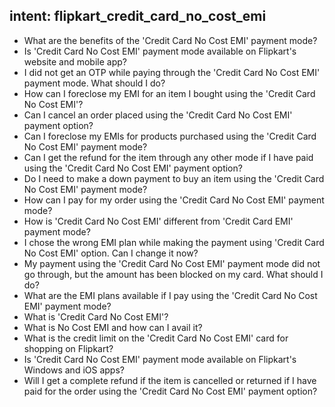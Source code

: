 ## intent: flipkart_credit_card_no_cost_emi
 - What are the benefits of the 'Credit Card No Cost EMI' payment mode?
 - Is 'Credit Card No Cost EMI' payment mode available on Flipkart's website and mobile app?
 - I did not get an OTP while paying through the 'Credit Card No Cost EMI' payment mode. What should I do?
 - How can I foreclose my EMI for an item I bought using the 'Credit Card No Cost EMI'?
 - Can I cancel an order placed using the 'Credit Card No Cost EMI' payment option?
 - Can I foreclose my EMIs for products purchased using the 'Credit Card No Cost EMI' payment mode?
 - Can I get the refund for the item through any other mode if I have paid using the 'Credit Card No Cost EMI' payment option?
 - Do I need to make a down payment to buy an item using the 'Credit Card No Cost EMI' payment mode?
 - How can I pay for my order using the 'Credit Card No Cost EMI' payment mode?
 - How is 'Credit Card No Cost EMI' different from 'Credit Card EMI' payment mode?
 - I chose the wrong EMI plan while making the payment using 'Credit Card No Cost EMI' option. Can I change it now?
 - My payment using the 'Credit Card No Cost EMI' payment mode did not go through, but the amount has been blocked on my card. What should I do?
 - What are the EMI plans available if I pay using the 'Credit Card No Cost EMI' payment mode?
 - What is 'Credit Card No Cost EMI'?
 - What is No Cost EMI and how can I avail it?
 - What is the credit limit on the 'Credit Card No Cost EMI' card for shopping on Flipkart?
 - Is 'Credit Card No Cost EMI' payment mode available on Flipkart's Windows and iOS apps?
 - Will I get a complete refund if the item is cancelled or returned if I have paid for the order using the 'Credit Card No Cost EMI' payment option?